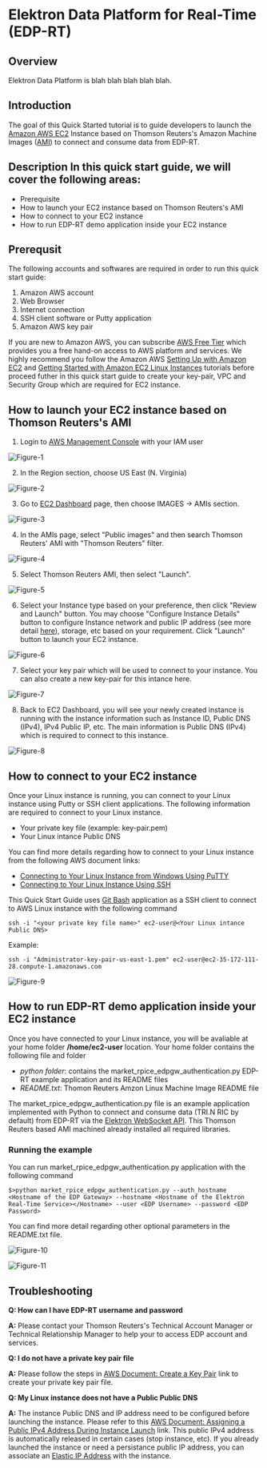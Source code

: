 # Elektron Data Platform for Real-Time (EDP-RT)
## Overview
Elektron Data Platform is blah blah blah blah blah.

## Introduction
The goal of this Quick Started tutorial is to guide developers to launch the [Amazon AWS EC2](https://aws.amazon.com/ec2/) Instance based on Thomson Reuters's Amazon Machine Images ([AMI](https://docs.aws.amazon.com/AWSEC2/latest/UserGuide/AMIs.html)) to connect and consume data from EDP-RT.

## Description In this quick start guide, we will cover the following areas:
- Prerequisite
- How to launch your EC2 instance based on Thomson Reuters's AMI 
- How to connect to your EC2 instance
- How to run EDP-RT demo application inside your EC2 instance

## Prerequsit 

The following accounts and softwares are required in order to run this quick start guide:
1. Amazon AWS account
2. Web Browser
3. Internet connection
4. SSH client software or Putty application
5. Amazon AWS key pair

If you are new to Amazon AWS, you can subscribe [AWS Free Tier](https://aws.amazon.com/free/) which provides you a free hand-on access to AWS platform and services. We highly recommend you follow the Amazon AWS [Setting Up with Amazon EC2](https://docs.aws.amazon.com/AWSEC2/latest/UserGuide/get-set-up-for-amazon-ec2.html) and [Getting Started with Amazon EC2 Linux Instances](https://docs.aws.amazon.com/AWSEC2/latest/UserGuide/EC2_GetStarted.html) tutorials before proceed futher in this quick start guide to create your key-pair, VPC and Security Group which are required for EC2 instance.

## How to launch your EC2 instance based on Thomson Reuters's AMI 
1. Login to [AWS Management Console](https://console.aws.amazon.com/console/home) with your IAM user 

![Figure-1](.\images\edp_rt_1.png "Login to AWS console as IAM user")

2. In the Region section, choose US East (N. Virginia)

![Figure-2](.\images\edp_rt_2.png "Choose US East N. Virginia region")

3. Go to [EC2 Dashboard](https://console.aws.amazon.com/ec2/v2/home) page, then choose IMAGES -> AMIs section.

![Figure-3](.\images\edp_rt_3.png "EC2 Dashboard")

4. In the AMIs page, select "Public images" and then search Thomson Reuters' AMI with "Thomson Reuters" filter.

![Figure-4](.\images\edp_rt_4.png "Searching Thomson Reuters AMI")

5. Select Thomson Reuters AMI, then select "Launch".

![Figure-5](.\images\edp_rt_5.png "Launch instance 1")

6. Select your Instance type based on your preference, then click "Review and Launch" button. You may choose "Configure Instance Details" button to configure Instance network and public IP address (see more detail [here](https://docs.aws.amazon.com/AmazonVPC/latest/UserGuide/vpc-ip-addressing.html#vpc-public-ip)), storage, etc based on your requirement. Click "Launch" button to launch your EC2 instance.

![Figure-6](.\images\edp_rt_7.png "Launch instance 2")

7. Select your key pair which will be used to connect to your instance. You can also create a new key-pair for this intance here.

![Figure-7](.\images\edp_rt_8.png "Select key pair")

8. Back to EC2 Dashboard, you will see your newly created instance is running with the instance information such as Instance ID, Public DNS (IPv4), IPv4 Public IP, etc. The main information is Public DNS (IPv4) which is required to connect to this instance.

![Figure-8](.\images\edp_rt_9.png "Instance is running")

## How to connect to your EC2 instance

Once your Linux instance is running, you can connect to your Linux instance using Putty or SSH client applications. The following information are required to connect to your Linux instance.
- Your private key file (example: key-pair.pem)
- Your Linux intance Public DNS

You can find more details regarding how to connect to your Linux instance from the following AWS document links:
- [Connecting to Your Linux Instance from Windows Using PuTTY](https://docs.aws.amazon.com/AWSEC2/latest/UserGuide/putty.html)
- [Connecting to Your Linux Instance Using SSH](https://docs.aws.amazon.com/AWSEC2/latest/UserGuide/AccessingInstancesLinux.html)

This Quick Start Guide uses [Git Bash](https://git-scm.com/downloads) application as a SSH client to connect to AWS Linux instance with the following command

```
ssh -i "<your private key file name>" ec2-user@<Your Linux intance Public DNS>
```

Example:
```
ssh -i "Administrator-key-pair-us-east-1.pem" ec2-user@ec2-35-172-111-28.compute-1.amazonaws.com
```
![Figure-9](.\images\edp_rt_10.png "Connecting to Linux instance")

## How to run EDP-RT demo application inside your EC2 instance

Once you have connected to your Linux instance, you will be avaliable at your home folder **/home/ec2-user** location. Your home folder contains the following file and folder
- *python folder*: contains the market_rpice_edpgw_authentication.py EDP-RT example application and its README files
- *README.txt*: Thomon Reuters Amzon Linux Machine Image README file

The market_rpice_edpgw_authentication.py file is an example application implemented with Python to connect and consume data (TRI.N RIC by default) from EDP-RT via the [Elektron WebSocket API](https://developers.thomsonreuters.com/elektron/websocket-api). This Thomson Reuters based AMI machined already installed all required libraries. 

### Running the example

You can run market_rpice_edpgw_authentication.py application with the following command

```
$>python market_rpice_edpgw_authentication.py --auth_hostname <Hostname of the EDP Gateway> --hostname <Hostname of the Elektron Real-Time Service></Hostname> --user <EDP Username> --password <EDP Password>
```
You can find more detail regarding other optional parameters in the README.txt file. 

![Figure-10](.\images\edp_rt_11.png "Running example")

![Figure-11](.\images\edp_rt_12.png "Running example")

## Troubleshooting

**Q: How can I have EDP-RT username and password**

**A:** Please contact your Thomson Reuters's Technical Account Manager or Technical Relationship Manager to help your to access EDP account and services.

**Q: I do not have a private key pair file**

**A:** Please follow the steps in [AWS Document: Create a Key Pair](https://docs.aws.amazon.com/AWSEC2/latest/UserGuide/get-set-up-for-amazon-ec2.html#create-a-key-pair) link to create your private key pair file.

**Q: My Linux instance does not have a Public Public DNS**

**A:** The instance Public DNS and IP address need to be configured before launching the instance. Please refer to this [AWS Document: Assigning a Public IPv4 Address During Instance Launch](https://docs.aws.amazon.com/AmazonVPC/latest/UserGuide/vpc-ip-addressing.html#vpc-public-ip) link. This public IPv4 address is automatically released in certain cases (stop instance, etc). If you already launched the instance or need a persistance public IP address, you can associate an [Elastic IP Address](https://docs.aws.amazon.com/AmazonVPC/latest/UserGuide/vpc-eips.html) with the instance.









